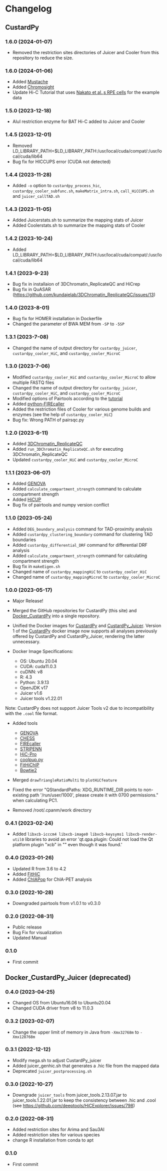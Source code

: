 # Changelog

## CustardPy

### 1.6.0 (2024-01-07)
- Removed the restriction sites directories of Juicer and Cooler from this repository to reduce the size.

### 1.6.0 (2024-01-06)
- Added [Mustache](https://github.com/ay-lab/mustache)
- Added [Chromosight](https://github.com/koszullab/chromosight)
- Update Hi-C Tutorial that uses [Nakato et al.,s RPE cells](https://www.ncbi.nlm.nih.gov/geo/query/acc.cgi?acc=GSE196034) for the example data

### 1.5.0 (2023-12-18)
- AluI restriction enzyme for BAT Hi-C added to Juicer and Cooler

### 1.4.5 (2023-12-01)
- Removed LD_LIBRARY_PATH=$LD_LIBRARY_PATH:/usr/local/cuda/compat/:/usr/local/cuda/lib64
- Bug fix for HICCUPS error (CUDA not detected)

### 1.4.4 (2023-11-28)
- Added `-o` option to `custardpy_process_hic`, `custardpy_cooler_subfunc.sh`, `makeMatrix_intra.sh`, `call_HiCCUPS.sh` and `juicer_callTAD.sh`

### 1.4.3 (2023-11-05)
- Added Juicerstats.sh to summarize the mapping stats of Juicer
- Added Coolerstats.sh to summarize the mapping stats of Cooler

### 1.4.2 (2023-10-24)
- Added LD_LIBRARY_PATH=$LD_LIBRARY_PATH:/usr/local/cuda/compat/:/usr/local/cuda/lib64

### 1.4.1 (2023-9-23)
- Bug fix in installaion of 3DChromatin_ReplicateQC and HiCrep
- Bug fix in QuASAR (https://github.com/kundajelab/3DChromatin_ReplicateQC/issues/13)

### 1.4.0 (2023-8-01)
- Bug fix for HOMER installation in Dockerfile
- Changed the parameter of BWA MEM from `-SP` to `-5SP`

### 1.3.1 (2023-7-08)
- Changed the name of output directory for `custardpy_juicer`, `custardpy_cooler_HiC`, and `custardpy_cooler_MicroC`

### 1.3.0 (2023-7-06)
- Modified `custardpy_cooler_HiC` and `custardpy_cooler_MicroC` to allow multiple FASTQ files
- Changed the name of output directory for `custardpy_juicer`, `custardpy_cooler_HiC`, and `custardpy_cooler_MicroC`
- Modified options of Pairtools according to the [tutorial](https://github.com/open2c/pairtools/blob/master/doc/examples/pairtools_walkthrough.ipynb)
- Added [python-FIREcaller](https://github.com/jakublipinski/python-FIREcaller)
- Added the restriction files of Cooler for various genome builds and enzymes (see the help of `custardpy_cooler_HiC`)
- Bug fix: Wrong PATH of pairsqc.py

### 1.2.0 (2023-6-11)
- Added [3DChromatin_ReplicateQC](https://github.com/kundajelab/3DChromatin_ReplicateQC)
- Added `run_3DChromatin_ReplicateQC.sh` for executing 3DChromatin_ReplicateQC
- Updated `custardpy_cooler_HiC` and `custardpy_cooler_MicroC`

### 1.1.1 (2023-06-07)
- Added [GENOVA](https://github.com/robinweide/GENOVA)
- Added `calculate_compartment_strength` command to calculate compartment strength
- Added [HiCUP](https://www.bioinformatics.babraham.ac.uk/projects/hicup/read_the_docs/html/)
- Bug fix of pairtools and numpy version conflict

### 1.1.0 (2023-05-24)
- Added `DEG_boundary_analysis` command for TAD-proximity analysis
- Added `custardpy_clustering_boundary` command for clustering TAD boundaries
- Added `custardpy_differential_DRF` command for differential DRF analysis
- Added `calculate_compartment_strength` command for calculating compartment strength
- Bug fix in `makeEigen.sh`
- Changed name of `custardpy_mappingHiC` to `custardpy_cooler_HiC`
- Changed name of `custardpy_mappingMicroC` to `custardpy_cooler_MicroC`

### 1.0.0 (2023-05-17)
- Major Release!
- Merged the GitHub repositories for CustardPy (this site) and [Docker_CustardPy](https://github.com/rnakato/Docker_CustardPy) into a single repository.
- Unified the Docker images for [CustardPy](https://hub.docker.com/r/rnakato/custardpy) and [CustardPy_Juicer](https://hub.docker.com/r/rnakato/custardpy_juicer). Version 1 of the [CustardPy](https://hub.docker.com/r/rnakato/custardpy) docker image now supports all analyses previously offered by CustardPy and CustardPy_Juicer, rendering the latter unnecessary.

- Docker Image Specifications:
    - OS: Ubuntu 20.04
    - CUDA: cuda11.0.3
    - cuDNN: v8
    - R: 4.3
    - Python: 3.9.13
    - OpenJDK v17
    - Juicer v1.6
    - Juicer tools v1.22.01

Note: CustardPy does not support Juicer Tools v2 due to incompatibility with the ``.cool`` file format.

- Added tools
    - [GENOVA](https://github.com/robinweide/GENOVA)
    - [CHESS](https://chess-hic.readthedocs.io/en/latest/index.html)
    - [FIREcaller](https://github.com/yycunc/FIREcaller)
    - [STRIPENN](https://github.com/VahediLab/stripenn)
    - [HiC-Pro](https://github.com/nservant/HiC-Pro)
    - [coolpup.py](https://github.com/open2c/coolpuppy)
    - [FitHiChIP](https://ay-lab.github.io/FitHiChIP/html/index.html)
    - [Bowtie2](http://bowtie-bio.sourceforge.net/bowtie2/index.shtml)

- Merged `drawTriangleRatioMulti` to `plotHiCfeature`
- Fixed the error "QStandardPaths: XDG_RUNTIME_DIR points to non-existing path '/run/user/1000', please create it with 0700 permissions." when calculating PC1.
- Removed /root/.cpanm/work directory

### 0.4.1 (2023-02-24)
- Added `libxcb-icccm4 libxcb-image0 libxcb-keysyms1 libxcb-render-util0` libraries to avoid an error 'qt.qpa.plugin: Could not load the Qt platform plugin "xcb" in "" even though it was found.'

### 0.4.0 (2023-01-26)
- Updated R from 3.6 to 4.2
- Added [FitHiC](https://github.com/ay-lab/fithic)
- Added [ChIAPop](https://github.com/wh90999/ChIAPoP) for ChIA-PET analysis

### 0.3.0 (2022-10-28)
- Downgraded pairtools from v1.0.1 to v0.3.0

<!--
- change custardpy_mappingMicroC not to output BAM file that takes long time
- Added `--backend cython` option to *pairtools dedup* for the consistensy to pairtools v0.3.0
-->

### 0.2.0 (2022-08-31)
- Public release
- Bug Fix for visualization
- Updated Manual


### 0.1.0
- First commit



## Docker_CustardPy_Juicer (deprecated)

### 0.4.0 (2023-04-25)
- Changed OS from Ubuntu16.06 to Ubuntu20.04
- Changed CUDA driver from v8 to 11.0.3

### 0.3.2 (2023-02-07)
- Change the upper limit of memory in Java from `-Xmx32768m` to `-Xmx128768m`

### 0.3.1 (2022-12-12)
- Modify mega.sh to adjust CustardPy_juicer
- Added juicer_genhic.sh that generates a .hic file from the mapped data
- Deprecated `juicer_postprocessing.sh`

### 0.3.0 (2022-10-27)
- Downgrade `juicer_tools` from juicer_tools.2.13.07.jar to juicer_tools.1.22.01.jar to keep the consistency between .hic and .cool (see https://github.com/deeptools/HiCExplorer/issues/798)

### 0.2.0 (2022-08-31)
- Added restriction sites for Arima and Sau3AI
- Added restriction sites for various species
- change R installation from conda to apt

### 0.1.0
- First commit
